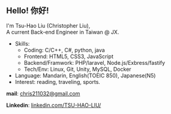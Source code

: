 Hello! 你好!
---
I'm Tsu-Hao Liu (Christopher Liu),</br>
A current Back-end Engineer in Taiwan @ JX.

- Skills: 
    - Coding: C/C++, C#, python, java
    - Frontend: HTML5, CSS3, JavaScript
    - Backend/Framwork: PHP/laravel, Node.js/Exbress/fastify
    - Tech/Env: Linux, Git, Unity, MySQL, Docker
- Language: Mandarin, English(TOEIC 850), Japanese(N5) 
- Interest: reading, traveling, sports.

**mail**: chris211032@gmail.com

**Linkedin**: [linkedin.com/TSU-HAO-LIU/](https://www.linkedin.com/in/tsu-hao-liu-7575aa129/)
